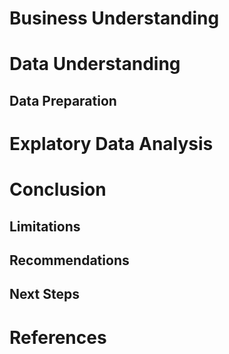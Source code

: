 # Business Understanding

# Data Understanding

## Data Preparation

# Explatory Data Analysis

# Conclusion

## Limitations

## Recommendations

## Next Steps

# References
